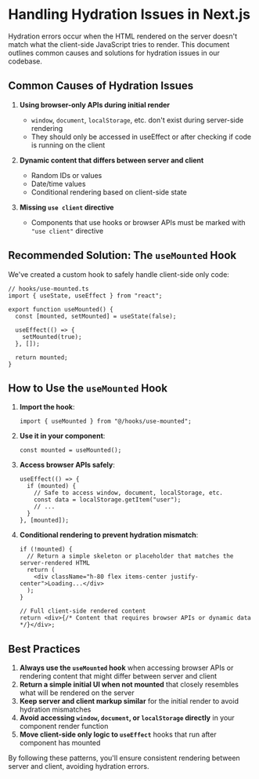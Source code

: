 # Handling Hydration Issues in Next.js

Hydration errors occur when the HTML rendered on the server doesn't match what the client-side JavaScript tries to render. This document outlines common causes and solutions for hydration issues in our codebase.

## Common Causes of Hydration Issues

1. **Using browser-only APIs during initial render**

   - `window`, `document`, `localStorage`, etc. don't exist during server-side rendering
   - They should only be accessed in useEffect or after checking if code is running on the client

2. **Dynamic content that differs between server and client**

   - Random IDs or values
   - Date/time values
   - Conditional rendering based on client-side state

3. **Missing `use client` directive**
   - Components that use hooks or browser APIs must be marked with `"use client"` directive

## Recommended Solution: The `useMounted` Hook

We've created a custom hook to safely handle client-side only code:

```tsx
// hooks/use-mounted.ts
import { useState, useEffect } from "react";

export function useMounted() {
  const [mounted, setMounted] = useState(false);

  useEffect(() => {
    setMounted(true);
  }, []);

  return mounted;
}
```

## How to Use the `useMounted` Hook

1. **Import the hook**:

   ```tsx
   import { useMounted } from "@/hooks/use-mounted";
   ```

2. **Use it in your component**:

   ```tsx
   const mounted = useMounted();
   ```

3. **Access browser APIs safely**:

   ```tsx
   useEffect(() => {
     if (mounted) {
       // Safe to access window, document, localStorage, etc.
       const data = localStorage.getItem("user");
       // ...
     }
   }, [mounted]);
   ```

4. **Conditional rendering to prevent hydration mismatch**:

   ```tsx
   if (!mounted) {
     // Return a simple skeleton or placeholder that matches the server-rendered HTML
     return (
       <div className="h-80 flex items-center justify-center">Loading...</div>
     );
   }

   // Full client-side rendered content
   return <div>{/* Content that requires browser APIs or dynamic data */}</div>;
   ```

## Best Practices

1. **Always use the `useMounted` hook** when accessing browser APIs or rendering content that might differ between server and client
2. **Return a simple initial UI when not mounted** that closely resembles what will be rendered on the server
3. **Keep server and client markup similar** for the initial render to avoid hydration mismatches
4. **Avoid accessing `window`, `document`, or `localStorage` directly** in your component render function
5. **Move client-side only logic to `useEffect`** hooks that run after component has mounted

By following these patterns, you'll ensure consistent rendering between server and client, avoiding hydration errors.
